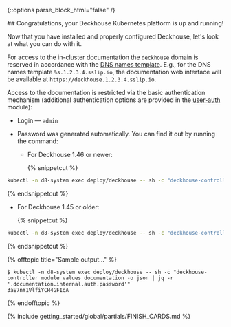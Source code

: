 <script type="text/javascript" src='{{ assets["getting-started.js"].digest_path }}'></script>
<script type="text/javascript" src='{{ assets["getting-started-finish.js"].digest_path }}'></script>
<script type="text/javascript" src='{{ assets["bcrypt.js"].digest_path }}'></script>

{::options parse_block_html="false" /}

<div markdown="1">
## Congratulations, your Deckhouse Kubernetes platform is up and running!

Now that you have installed and properly configured Deckhouse, let's look at what you can do with it.

For access to the in-cluster documentation the `deckhouse` domain is reserved in accordance with the [DNS names template](../../documentation/v1/deckhouse-configure-global.html#parameters-modules-publicdomaintemplate). E.g., for the DNS names template `%s.1.2.3.4.sslip.io`, the documentation web interface will be available at `https://deckhouse.1.2.3.4.sslip.io`.

Access to the documentation is restricted via the basic authentication mechanism (additional authentication options are provided in the [user-auth](../../documentation/v1/modules/150-user-authn/) module):
- Login — `admin`
- Password was generated automatically. You can find it out by running the command:
  
  - For Deckhouse 1.46 or newer:

    {% snippetcut %}
```bash
kubectl -n d8-system exec deploy/deckhouse -- sh -c "deckhouse-controller module values documentation -o json | jq -r '.documentation.internal.auth.password'"
```
{% endsnippetcut %}

  - For Deckhouse 1.45 or older:

    {% snippetcut %}
```bash
kubectl -n d8-system exec deploy/deckhouse -- sh -c "deckhouse-controller module values deckhouse-web -o json | jq -r '.deckhouseWeb.internal.auth.password'"
```
{% endsnippetcut %}

  {% offtopic title="Sample output..." %}
```
$ kubectl -n d8-system exec deploy/deckhouse -- sh -c "deckhouse-controller module values documentation -o json | jq -r '.documentation.internal.auth.password'" 
3aE7nY1VlfiYCH4GFIqA
```
  {% endofftopic %}
</div>

{% include getting_started/global/partials/FINISH_CARDS.md %}
